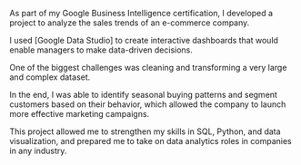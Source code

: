 As part of my Google Business Intelligence certification, I developed a project to analyze the sales trends of an e-commerce company.

I used [Google Data Studio] to create interactive dashboards that would enable managers to make data-driven decisions.

One of the biggest challenges was cleaning and transforming a very large and complex dataset.

In the end, I was able to identify seasonal buying patterns and segment customers based on their behavior, which allowed the company to launch more effective marketing campaigns.

This project allowed me to strengthen my skills in SQL, Python, and data visualization, and prepared me to take on data analytics roles in companies in any industry.
